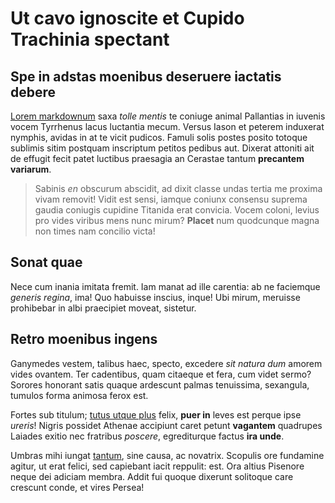 # Ut cavo ignoscite et Cupido Trachinia spectant

## Spe in adstas moenibus deseruere iactatis debere

[Lorem markdownum](http://www.nabatictus.com/possetadicis.html) saxa *tolle
mentis* te coniuge animal Pallantias in iuvenis vocem Tyrrhenus lacus luctantia
mecum. Versus Iason et peterem induxerat nymphis, avidas in at te vicit pudicos.
Famuli solis postes posito totoque sublimis sitim postquam inscriptum petitos
pedibus aut. Dixerat attoniti ait de effugit fecit patet luctibus praesagia an
Cerastae tantum **precantem variarum**.

> Sabinis *en* obscurum abscidit, ad dixit classe undas tertia me proxima vivam
> removit! Vidit est sensi, iamque coniunx consensu suprema gaudia coniugis
> cupidine Titanida erat convicia. Vocem coloni, levius pro vides viribus mens
> nunc mirum? **Placet** num quodcunque magna non times nam concilio victa!

## Sonat quae

Nece cum inania imitata fremit. Iam manat ad ille carentia: ab ne faciemque
*generis regina*, ima! Quo habuisse inscius, inque! Ubi mirum, meruisse
prohibebar in albi praecipiet moveat, sistetur.

## Retro moenibus ingens

Ganymedes vestem, talibus haec, specto, excedere *sit natura dum* amorem vides
ovantem. Ter cadentibus, quam citaeque et fera, cum videt sermo? Sorores
honorant satis quaque ardescunt palmas tenuissima, sexangula, tumulos forma
animosa ferox est.

Fortes sub titulum; [tutus utque plus](http://est-fugiunt.net/) felix, **puer
in** leves est perque ipse *ureris*! Nigris possidet Athenae accipiunt caret
petunt **vagantem** quadrupes Laiades exitio nec fratribus *poscere*,
egrediturque factus **ira unde**.

Umbras mihi iungat [tantum](http://tereus.io/ne.html), sine causa, ac novatrix.
Scopulis ore fundamine agitur, ut erat felici, sed capiebant iacit reppulit:
est. Ora altius Pisenore neque dei adiciam membra. Addit fui quoque dixerunt
solitoque care crescunt conde, et vires Persea!
